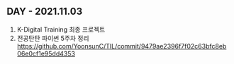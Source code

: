 ## DAY - 2021.11.03  
1. K-Digital Training 최종 프로젝트  
2. 전공탄탄 파이썬 5주차 정리  
https://github.com/YoonsunC/TIL/commit/9479ae2396f7f02c63bfc8eb06e0cf1e95dd4353  

